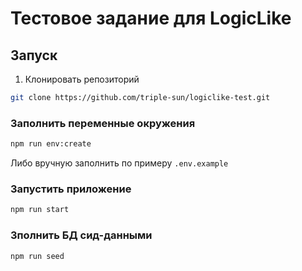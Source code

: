 # Тестовое задание для LogicLike

## Запуск

1. Клонировать репозиторий

```bash
git clone https://github.com/triple-sun/logiclike-test.git
```

### Заполнить переменные окружения

```bash
npm run env:create
```

Либо вручную заполнить по примеру `.env.example`

### Запустить приложение

```bash
npm run start
```

### Зполнить БД сид-данными

```bash
npm run seed
```
